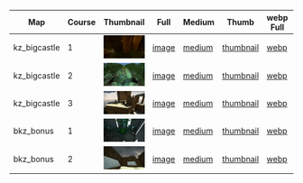 | Map | Course | Thumbnail | Full | Medium | Thumb | webp Full | webp Medium | webp Thumb |
|-----|--------|-----------|------|--------|-------|-----------|-------------|------------|
|kz_bigcastle|1|![1](webp/thumbnail/kz_bigcastle/1.webp?raw=true)|[image](full/kz_bigcastle/1.jpg?raw=true)|[medium](medium/kz_bigcastle/1.jpg?raw=true)|[thumbnail](thumbnail/kz_bigcastle/1.jpg?raw=true)|[webp](webp/full/kz_bigcastle/1.webp?raw=true)|[medium](webp/medium/kz_bigcastle/1.webp?raw=true)|[thumbnail](webp/thumbnail/kz_bigcastle/1.webp?raw=true)|
|kz_bigcastle|2|![2](webp/thumbnail/kz_bigcastle/2.webp?raw=true)|[image](full/kz_bigcastle/2.jpg?raw=true)|[medium](medium/kz_bigcastle/2.jpg?raw=true)|[thumbnail](thumbnail/kz_bigcastle/2.jpg?raw=true)|[webp](webp/full/kz_bigcastle/2.webp?raw=true)|[medium](webp/medium/kz_bigcastle/2.webp?raw=true)|[thumbnail](webp/thumbnail/kz_bigcastle/2.webp?raw=true)|
|kz_bigcastle|3|![3](webp/thumbnail/kz_bigcastle/3.webp?raw=true)|[image](full/kz_bigcastle/3.jpg?raw=true)|[medium](medium/kz_bigcastle/3.jpg?raw=true)|[thumbnail](thumbnail/kz_bigcastle/3.jpg?raw=true)|[webp](webp/full/kz_bigcastle/3.webp?raw=true)|[medium](webp/medium/kz_bigcastle/3.webp?raw=true)|[thumbnail](webp/thumbnail/kz_bigcastle/3.webp?raw=true)|
|bkz_bonus|1|![1](webp/thumbnail/bkz_bonus/1.webp?raw=true)|[image](full/bkz_bonus/1.jpg?raw=true)|[medium](medium/bkz_bonus/1.jpg?raw=true)|[thumbnail](thumbnail/bkz_bonus/1.jpg?raw=true)|[webp](webp/full/bkz_bonus/1.webp?raw=true)|[medium](webp/medium/bkz_bonus/1.webp?raw=true)|[thumbnail](webp/thumbnail/bkz_bonus/1.webp?raw=true)|
|bkz_bonus|2|![2](webp/thumbnail/bkz_bonus/2.webp?raw=true)|[image](full/bkz_bonus/2.jpg?raw=true)|[medium](medium/bkz_bonus/2.jpg?raw=true)|[thumbnail](thumbnail/bkz_bonus/2.jpg?raw=true)|[webp](webp/full/bkz_bonus/2.webp?raw=true)|[medium](webp/medium/bkz_bonus/2.webp?raw=true)|[thumbnail](webp/thumbnail/bkz_bonus/2.webp?raw=true)|
